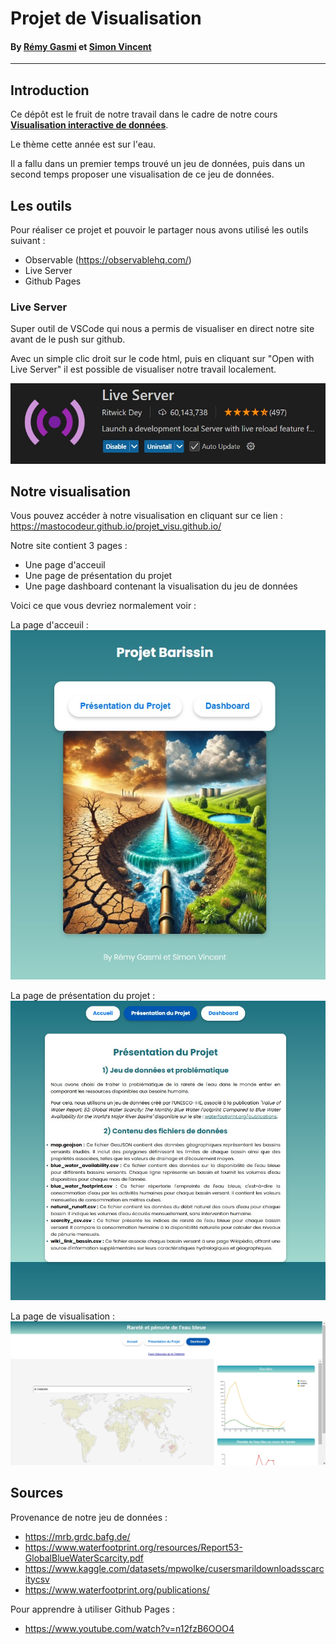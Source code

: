 # Projet de Visualisation 

#### By [Rémy Gasmi](https://github.com/Mastocodeur) et [Simon Vincent](https://github.com/Emdotjy)
___

## Introduction

Ce dépôt est le fruit de notre travail dans le cadre de notre cours [**Visualisation interactive de données**](https://gitlab.ec-lyon.fr/rvuillem/visu).

Le thème cette année est sur l'eau. 

Il a fallu dans un premier temps trouvé un jeu de données, puis dans un second temps proposer une visualisation de ce jeu de données. 


## Les outils

Pour réaliser ce projet et pouvoir le partager nous avons utilisé les outils suivant : 

- Observable (https://observablehq.com/)
- Live Server
- Github Pages

### Live Server

Super outil de VSCode qui nous a permis de visualiser en direct notre site avant de le push sur github.

Avec un simple clic droit sur le code html, puis en cliquant sur "Open with Live Server" il est possible de visualiser notre travail localement.

![LiveServer](images/live_server.jpg)

## Notre visualisation

Vous pouvez accéder à notre visualisation en cliquant sur ce lien : https://mastocodeur.github.io/projet_visu.github.io/


Notre site contient 3 pages :
- Une page d'acceuil
- Une page de présentation du projet
- Une page dashboard contenant la visualisation du jeu de données


Voici ce que vous devriez normalement voir : 

La page d'acceuil : 
![Acceuil du site](images/acceuil.jpg)

La page de présentation du projet :
![Présenation du projet](images/presentation.jpg)


La page de visualisation : 
![Dashboard](images/dashboard.jpg)




## Sources 

Provenance de notre jeu de données : 
- https://mrb.grdc.bafg.de/
- https://www.waterfootprint.org/resources/Report53-GlobalBlueWaterScarcity.pdf
- https://www.kaggle.com/datasets/mpwolke/cusersmarildownloadsscarcitycsv
- https://www.waterfootprint.org/publications/


Pour apprendre à utiliser Github Pages : 
- https://www.youtube.com/watch?v=n12fzB6OOO4





